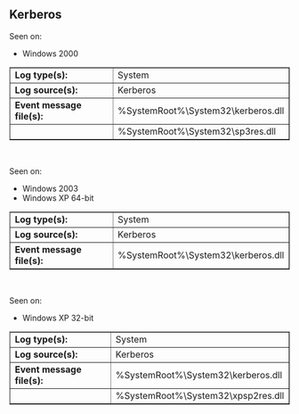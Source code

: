 ## Kerberos

Seen on:
* Windows 2000

<table border="1" class="docutils">
  <tbody>
    <tr>
      <td><b>Log type(s):</b></td>
      <td>System</td>
    </tr>
    <tr>
      <td><b>Log source(s):</b></td>
      <td>Kerberos</td>
    </tr>
    <tr>
      <td><b>Event message file(s):</b></td>
      <td>%SystemRoot%\System32\kerberos.dll</td>
    </tr>
    <tr>
      <td>&nbsp;</td>
      <td>%SystemRoot%\System32\sp3res.dll</td>
    </tr>
  </tbody>
</table>

&nbsp;

Seen on:
* Windows 2003
* Windows XP 64-bit

<table border="1" class="docutils">
  <tbody>
    <tr>
      <td><b>Log type(s):</b></td>
      <td>System</td>
    </tr>
    <tr>
      <td><b>Log source(s):</b></td>
      <td>Kerberos</td>
    </tr>
    <tr>
      <td><b>Event message file(s):</b></td>
      <td>%SystemRoot%\System32\kerberos.dll</td>
    </tr>
  </tbody>
</table>

&nbsp;

Seen on:
* Windows XP 32-bit

<table border="1" class="docutils">
  <tbody>
    <tr>
      <td><b>Log type(s):</b></td>
      <td>System</td>
    </tr>
    <tr>
      <td><b>Log source(s):</b></td>
      <td>Kerberos</td>
    </tr>
    <tr>
      <td><b>Event message file(s):</b></td>
      <td>%SystemRoot%\System32\kerberos.dll</td>
    </tr>
    <tr>
      <td>&nbsp;</td>
      <td>%SystemRoot%\System32\xpsp2res.dll</td>
    </tr>
  </tbody>
</table>

&nbsp;

